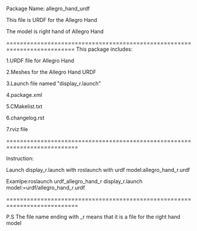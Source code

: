 Package Name: allegro_hand_urdf

This file is URDF for the Allegro Hand

The model is right hand of Allegro Hand

==========================================================================
This package includes:

1.URDF file for Allegro Hand

2.Meshes for the Allegro Hand URDF

3.Launch file named "display_r.launch"

4.package.xml

5.CMakelist.txt

6.changelog.rst

7.rviz file

===========================================================================


Instruction:

Launch display_r.launch with roslaunch with urdf model:allegro_hand_r.urdf

Examlpe:roslaunch urdf_allegro_hand_r display_r.launch model:=urdf/allegro_hand_r.urdf

===========================================================================

P.S
The file name ending with _r means that it is a file for the right hand model



